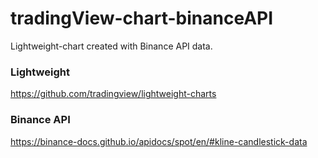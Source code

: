 # tradingView-chart-binanceAPI

Lightweight-chart created with Binance API data.


### Lightweight
https://github.com/tradingview/lightweight-charts


### Binance API
https://binance-docs.github.io/apidocs/spot/en/#kline-candlestick-data

